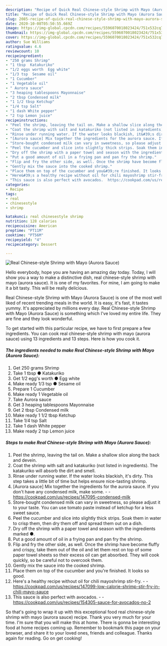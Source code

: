 ```yaml
---
description: "Recipe of Quick Real Chinese-style Shrimp with Mayo (Aurora Sauce)"
title: "Recipe of Quick Real Chinese-style Shrimp with Mayo (Aurora Sauce)"
slug: 2085-recipe-of-quick-real-chinese-style-shrimp-with-mayo-aurora-sauce
date: 2020-10-08T05:50:55.669Z
image: https://img-global.cpcdn.com/recipes/5596070018023424/751x532cq70/real-chinese-style-shrimp-with-mayo-aurora-sauce-recipe-main-photo.jpg
thumbnail: https://img-global.cpcdn.com/recipes/5596070018023424/751x532cq70/real-chinese-style-shrimp-with-mayo-aurora-sauce-recipe-main-photo.jpg
cover: https://img-global.cpcdn.com/recipes/5596070018023424/751x532cq70/real-chinese-style-shrimp-with-mayo-aurora-sauce-recipe-main-photo.jpg
author: Sue Williams
ratingvalue: 4.6
reviewcount: 10
recipeingredient:
- "250 grams Shrimp"
- "1 tbsp  Katakuriko"
- "1/2 eggs worth  Egg white"
- "1/3 tsp  Sesame oil"
- "1 Cucumber"
- "1 Vegetable oil"
- " Aurora sauce"
- "3 heaping tablespoons Mayonnaise"
- "2 tbsp Condensed milk"
- "1 1/2 tbsp Ketchup"
- "1/4 tsp Salt"
- "1 dash White pepper"
- "2 tsp Lemon juice"
recipeinstructions:
- "Peel the shrimp, leaving the tail on. Make a shallow slice along the back and devein."
- "Coat the shrimp with salt and katakuriko (not listed in ingredients). The katakuriko will absorb the dirt and smell."
- "Rinse under running water. If the water looks blackish, it&#39;s dirty. This step takes a little bit of time but helps ensure nice-tasting shrimp."
- "[Aurora sauce] Mix together the ingredients for the aurora sauce. If you don&#39;t have any condensed milk, make some.  https://cookpad.com/us/recipes/147095-condensed-milk"
- "Store-bought condensed milk can vary in sweetness, so please adjust it to your taste. You can use tomato paste instead of ketchup for a less sweet sauce."
- "Peel the cucumber and slice into slightly thick strips. Soak them in water to crisp them, then dry them off and spread them out on a dish."
- "Dry off the shrimp with a paper towel and season with the ingredients marked ●."
- "Put a good amount of oil in a frying pan and pan fry the shrimp."
- "Flip and fry the other side, as well. Once the shrimp have become fluffy and crispy, take them out of the oil and let them rest on top of some paper towel sheets so their excess oil can get absorbed. They will cook quickly, so be careful not to overcook them."
- "Gently mix the sauce into the cooked shrimp."
- "Place them on top of the cucumber and you&#39;re finished. It looks so good."
- "Here&#39;s a healthy recipe without oil for chili mayoshrimp stir-fry.  https://cookpad.com/us/recipes/147099-low-calorie-shrimp-stir-fry-in-chili-mayo-sauce"
- "This sauce is also perfect with avocados.  https://cookpad.com/us/recipes/154305-sauce-for-avocados-no-2"
categories:
- Recipe
tags:
- real
- chinesestyle
- shrimp

katakunci: real chinesestyle shrimp 
nutrition: 128 calories
recipecuisine: American
preptime: "PT11M"
cooktime: "PT56M"
recipeyield: "4"
recipecategory: Dessert

---
```



![Real Chinese-style Shrimp with Mayo (Aurora Sauce)](https://img-global.cpcdn.com/recipes/5596070018023424/751x532cq70/real-chinese-style-shrimp-with-mayo-aurora-sauce-recipe-main-photo.jpg)

Hello everybody, hope you are having an amazing day today. Today, I will show you a way to make a distinctive dish, real chinese-style shrimp with mayo (aurora sauce). It is one of my favorites. For mine, I am going to make it a bit tasty. This will be really delicious.

Real Chinese-style Shrimp with Mayo (Aurora Sauce) is one of the most well liked of recent trending meals in the world. It is easy, it's fast, it tastes yummy. It's appreciated by millions every day. Real Chinese-style Shrimp with Mayo (Aurora Sauce) is something which I've loved my entire life. They are fine and they look wonderful.




To get started with this particular recipe, we have to first prepare a few ingredients. You can cook real chinese-style shrimp with mayo (aurora sauce) using 13 ingredients and 13 steps. Here is how you cook it.

<!--inarticleads1-->

##### The ingredients needed to make Real Chinese-style Shrimp with Mayo (Aurora Sauce):

1. Get 250 grams Shrimp
1. Take 1 tbsp ● Katakuriko
1. Get 1/2 egg&#39;s worth ● Egg white
1. Make ready 1/3 tsp ● Sesame oil
1. Prepare 1 Cucumber
1. Make ready 1 Vegetable oil
1. Take  Aurora sauce
1. Get 3 heaping tablespoons Mayonnaise
1. Get 2 tbsp Condensed milk
1. Make ready 1 1/2 tbsp Ketchup
1. Take 1/4 tsp Salt
1. Take 1 dash White pepper
1. Make ready 2 tsp Lemon juice




<!--inarticleads2-->

##### Steps to make Real Chinese-style Shrimp with Mayo (Aurora Sauce):

1. Peel the shrimp, leaving the tail on. Make a shallow slice along the back and devein.
1. Coat the shrimp with salt and katakuriko (not listed in ingredients). The katakuriko will absorb the dirt and smell.
1. Rinse under running water. If the water looks blackish, it&#39;s dirty. This step takes a little bit of time but helps ensure nice-tasting shrimp.
1. [Aurora sauce] Mix together the ingredients for the aurora sauce. If you don&#39;t have any condensed milk, make some. -  - https://cookpad.com/us/recipes/147095-condensed-milk
1. Store-bought condensed milk can vary in sweetness, so please adjust it to your taste. You can use tomato paste instead of ketchup for a less sweet sauce.
1. Peel the cucumber and slice into slightly thick strips. Soak them in water to crisp them, then dry them off and spread them out on a dish.
1. Dry off the shrimp with a paper towel and season with the ingredients marked ●.
1. Put a good amount of oil in a frying pan and pan fry the shrimp.
1. Flip and fry the other side, as well. Once the shrimp have become fluffy and crispy, take them out of the oil and let them rest on top of some paper towel sheets so their excess oil can get absorbed. They will cook quickly, so be careful not to overcook them.
1. Gently mix the sauce into the cooked shrimp.
1. Place them on top of the cucumber and you&#39;re finished. It looks so good.
1. Here&#39;s a healthy recipe without oil for chili mayoshrimp stir-fry. -  - https://cookpad.com/us/recipes/147099-low-calorie-shrimp-stir-fry-in-chili-mayo-sauce
1. This sauce is also perfect with avocados. -  - https://cookpad.com/us/recipes/154305-sauce-for-avocados-no-2




So that's going to wrap it up with this exceptional food real chinese-style shrimp with mayo (aurora sauce) recipe. Thank you very much for your time. I'm sure that you will make this at home. There is gonna be interesting food at home recipes coming up. Remember to bookmark this page on your browser, and share it to your loved ones, friends and colleague. Thanks again for reading. Go on get cooking!
